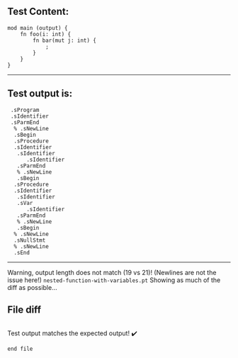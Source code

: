 
Test Content: 
-------------------------
```
mod main (output) {
    fn foo(i: int) {
        fn bar(mut j: int) {
            ;
        }
    }
}
```
------------------------
Test output is: 
-------------------------
```
 .sProgram
 .sIdentifier
 .sParmEnd
  % .sNewLine
  .sBegin
  .sProcedure
  .sIdentifier
   .sIdentifier
      .sIdentifier
   .sParmEnd
   % .sNewLine
   .sBegin
  .sProcedure
  .sIdentifier
   .sIdentifier
   .sVar
      .sIdentifier
   .sParmEnd
   % .sNewLine
   .sBegin
  % .sNewLine
  .sNullStmt
  % .sNewLine
  .sEnd

```
------------------------
Warning, output length does not match (19 vs 21)!  (Newlines are not the issue here!) `nested-function-with-variables.pt`
Showing as much of the diff as possible...

File diff
-------------------------
```diff

```
Test output matches the expected output! :heavy_check_mark:

```
end file
